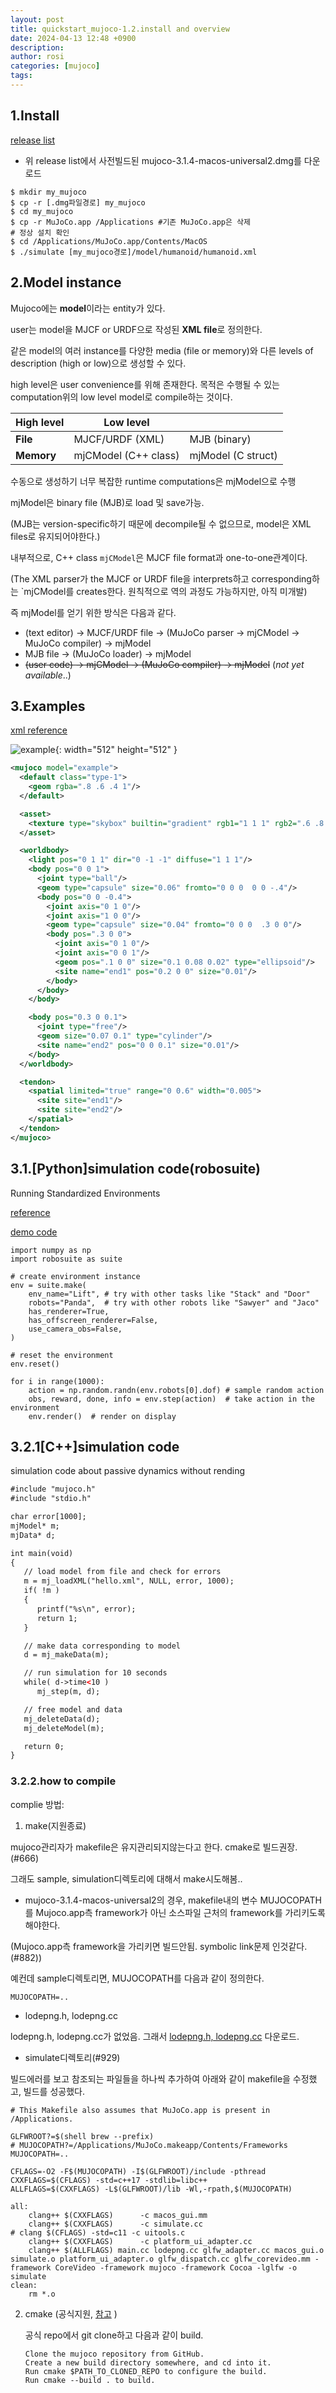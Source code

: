 ```yaml
---
layout: post
title: quickstart_mujoco-1.2.install and overview
date: 2024-04-13 12:48 +0900
description:
author: rosi
categories: [mujoco]
tags:
---
```


## 1.Install

[release list](https://github.com/google-deepmind/mujoco/releases)

- 위 release list에서 사전빌드된 mujoco-3.1.4-macos-universal2.dmg를 다운로드

```terminal
$ mkdir my_mujoco
$ cp -r [.dmg파일경로] my_mujoco
$ cd my_mujoco
$ cp -r MuJoCo.app /Applications #기존 MuJoCo.app은 삭제
# 정상 설치 확인
$ cd /Applications/MuJoCo.app/Contents/MacOS
$ ./simulate [my_mujoco경로]/model/humanoid/humanoid.xml
```

## 2.Model instance

Mujoco에는 **model**이라는 entity가 있다.

user는 model을 MJCF or URDF으로 작성된 **XML file**로 정의한다.

같은 model의 여러 instance를 다양한 media (file or memory)와 다른 levels of description (high or low)으로 생성할 수 있다.

high level은 user convenience를 위해 존재한다. 목적은 수행될 수 있는 computation위의 low level model로 compile하는 것이다.

| High level | Low level            |                    |
| ---------- | -------------------- | ------------------ |
| **File**   | MJCF/URDF (XML)      | MJB (binary)       |
| **Memory** | mjCModel (C++ class) | mjModel (C struct) |

수동으로 생성하기 너무 복잡한 runtime computations은 mjModel으로 수행

mjModel은 binary file (MJB)로 load 및 save가능.

(MJB는 version-specific하기 때문에 decompile될 수 없으므로, model은 XML files로 유지되어야한다.)

내부적으로, C++ class `mjCModel`은 MJCF file format과 one-to-one관계이다.

(The XML parser가 the MJCF or URDF file을 interprets하고 corresponding하는 `mjCModel를 creates한다. 원칙적으로 역의 과정도 가능하지만, 아직 미개발)

즉 mjModel를 얻기 위한 방식은 다음과 같다.

- (text editor) → MJCF/URDF file → (MuJoCo parser → mjCModel → MuJoCo compiler) → mjModel
- MJB file → (MuJoCo loader) → mjModel
- ~~(user code) → mjCModel → (MuJoCo compiler) → mjModel~~ (_not yet available_..)

## 3.Examples

[xml reference](https://mujoco.readthedocs.io/en/stable/XMLreference.html#asset-texture)

![example](/assets/Mujoco-200-tutorials/lec2/example.png){: width="512" height="512" }

```xml
<mujoco model="example">
  <default class="type-1">
    <geom rgba=".8 .6 .4 1"/>
  </default>

  <asset>
    <texture type="skybox" builtin="gradient" rgb1="1 1 1" rgb2=".6 .8 1" width="256" height="256"/>
  </asset>

  <worldbody>
    <light pos="0 1 1" dir="0 -1 -1" diffuse="1 1 1"/>
    <body pos="0 0 1">
      <joint type="ball"/>
      <geom type="capsule" size="0.06" fromto="0 0 0  0 0 -.4"/>
      <body pos="0 0 -0.4">
        <joint axis="0 1 0"/>
        <joint axis="1 0 0"/>
        <geom type="capsule" size="0.04" fromto="0 0 0  .3 0 0"/>
        <body pos=".3 0 0">
          <joint axis="0 1 0"/>
          <joint axis="0 0 1"/>
          <geom pos=".1 0 0" size="0.1 0.08 0.02" type="ellipsoid"/>
          <site name="end1" pos="0.2 0 0" size="0.01"/>
        </body>
      </body>
    </body>

    <body pos="0.3 0 0.1">
      <joint type="free"/>
      <geom size="0.07 0.1" type="cylinder"/>
      <site name="end2" pos="0 0 0.1" size="0.01"/>
    </body>
  </worldbody>

  <tendon>
    <spatial limited="true" range="0 0.6" width="0.005">
      <site site="end1"/>
      <site site="end2"/>
    </spatial>
  </tendon>
</mujoco>
```

## 3.1.[Python]simulation code(robosuite)

Running Standardized Environments

[reference](https://robosuite.ai/docs/quickstart.html)

[demo code](https://github.com/ARISE-Initiative/robosuite/tree/master/robosuite/demos)

```
import numpy as np
import robosuite as suite

# create environment instance
env = suite.make(
    env_name="Lift", # try with other tasks like "Stack" and "Door"
    robots="Panda",  # try with other robots like "Sawyer" and "Jaco"
    has_renderer=True,
    has_offscreen_renderer=False,
    use_camera_obs=False,
)

# reset the environment
env.reset()

for i in range(1000):
    action = np.random.randn(env.robots[0].dof) # sample random action
    obs, reward, done, info = env.step(action)  # take action in the environment
    env.render()  # render on display
```

## 3.2.1[C++]simulation code

simulation code about passive dynamics without rending

```xml
#include "mujoco.h"
#include "stdio.h"

char error[1000];
mjModel* m;
mjData* d;

int main(void)
{
   // load model from file and check for errors
   m = mj_loadXML("hello.xml", NULL, error, 1000);
   if( !m )
   {
      printf("%s\n", error);
      return 1;
   }

   // make data corresponding to model
   d = mj_makeData(m);

   // run simulation for 10 seconds
   while( d->time<10 )
      mj_step(m, d);

   // free model and data
   mj_deleteData(d);
   mj_deleteModel(m);

   return 0;
}
```

### 3.2.2.how to compile

complie 방법:

1. make(지원종료)

mujoco관리자가 makefile은 유지관리되지않는다고 한다. cmake로 빌드권장.(#666)

그래도 sample, simulation디렉토리에 대해서 make시도해봄..

- mujoco-3.1.4-macos-universal2의 경우, makefile내의 변수 MUJOCOPATH를 Mujoco.app측 framework가 아닌 소스파일 근처의 framework를 가리키도록 해야한다.

(Mujoco.app측 framework을 가리키면 빌드안됨. symbolic link문제 인것같다.(#882))

예컨데 sample디렉토리면, MUJOCOPATH를 다음과 같이 정의한다.

```
MUJOCOPATH=..
```

- lodepng.h, lodepng.cc

lodepng.h, lodepng.cc가 없었음. 그래서 [lodepng.h, lodepng.cc](https://lodev.org/lodepng/) 다운로드.

- simulate디렉토리(#929)

빌드에러를 보고 참조되는 파일들을 하나씩 추가하여 아래와 같이 makefile을 수정했고, 빌드를 성공했다.

```
# This Makefile also assumes that MuJoCo.app is present in /Applications.

GLFWROOT?=$(shell brew --prefix)
# MUJOCOPATH?=/Applications/MuJoCo.makeapp/Contents/Frameworks
MUJOCOPATH=..

CFLAGS=-O2 -F$(MUJOCOPATH) -I$(GLFWROOT)/include -pthread
CXXFLAGS=$(CFLAGS) -std=c++17 -stdlib=libc++
ALLFLAGS=$(CXXFLAGS) -L$(GLFWROOT)/lib -Wl,-rpath,$(MUJOCOPATH)

all:
	clang++ $(CXXFLAGS)      -c macos_gui.mm
	clang++ $(CXXFLAGS)      -c simulate.cc
# clang $(CFLAGS) -std=c11 -c uitools.c
	clang++ $(CXXFLAGS)      -c platform_ui_adapter.cc
	clang++ $(ALLFLAGS) main.cc lodepng.cc glfw_adapter.cc macos_gui.o simulate.o platform_ui_adapter.o glfw_dispatch.cc glfw_corevideo.mm -framework CoreVideo -framework mujoco -framework Cocoa -lglfw -o simulate
clean:
	rm *.o

```

2. cmake (공식지원, [참고](https://mujoco.readthedocs.io/en/latest/programming#building-mujoco-from-source) )

   공식 repo에서 git clone하고 다음과 같이 build.

   ```
   Clone the mujoco repository from GitHub.
   Create a new build directory somewhere, and cd into it.
   Run cmake $PATH_TO_CLONED_REPO to configure the build.
   Run cmake --build . to build.
   ```
